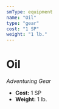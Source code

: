 ```yaml
---
smType: equipment
name: "Oil"
type: "gear"
cost: "1 SP"
weight: "1 lb."
---
```


# Oil
*Adventuring Gear*

- **Cost:** 1 SP
- **Weight:** 1 lb.
